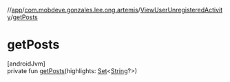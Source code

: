 //[app](../../../index.md)/[com.mobdeve.gonzales.lee.ong.artemis](../index.md)/[ViewUserUnregisteredActivity](index.md)/[getPosts](get-posts.md)

# getPosts

[androidJvm]\
private fun [getPosts](get-posts.md)(highlights: [Set](https://kotlinlang.org/api/latest/jvm/stdlib/kotlin.collections/-set/index.html)<[String](https://kotlinlang.org/api/latest/jvm/stdlib/kotlin/-string/index.html)?>)
